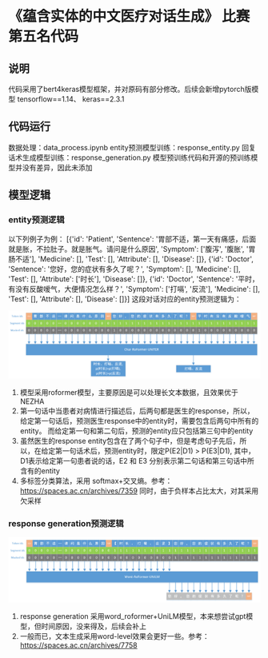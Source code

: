 # 《蕴含实体的中文医疗对话生成》 比赛 第五名代码

## 说明
代码采用了bert4keras模型框架，并对原码有部分修改。后续会新增pytorch版模型
tensorflow==1.14、 keras==2.3.1

## 代码运行
数据处理：data_process.ipynb
entity预测模型训练：response_entity.py
回复话术生成模型训练：response_generation.py
模型预训练代码和开源的预训练模型并没有差异，因此未添加


## 模型逻辑
### entity预测逻辑
以下列例子为例：
    [{'id': 'Patient', 'Sentence': '胃部不适，第一天有痛感，后面就是胀，不拉肚子。就是胀气。请问是什么原因', 'Symptom': ['腹泻', '腹胀', '胃肠不适'], 'Medicine': [], 'Test': [], 'Attribute': [], 'Disease': []},
    {'id': 'Doctor', 'Sentence': '您好，您的症状有多久了呢？', 'Symptom': [], 'Medicine': [], 'Test': [], 'Attribute': ['时长'], 'Disease': []},
    {'id': 'Doctor', 'Sentence': '平时，有没有反酸嗳气，大便情况怎么样？', 'Symptom': ['打嗝', '反流'], 'Medicine': [], 'Test': [], 'Attribute': [], 'Disease': []}]
这段对话对应的entity预测逻辑为：

![entity_predict](./images/entity_predict.png)

 1. 模型采用roformer模型，主要原因是可以处理长文本数据，且效果优于NEZHA
 2. 第一句话中当患者对病情进行描述后，后两句都是医生的response，所以，给定第一句话后，预测医生response中的entity时，需要包含后两句中所有的entity。
 而给定第一句和第二句后，预测的entity应只包括第三句中的entity
 3. 虽然医生的response entity包含在了两个句子中，但是考虑句子先后，所以，在给定第一句话术后，预测entity时，限定P(E2|D1) > P(E3|D1),
 其中，D1表示给定第一句患者说的话，E2 和 E3 分别表示第二句话和第三句话中所含有的entity
 4. 多标签分类算法，采用 softmax+交叉熵。参考：https://spaces.ac.cn/archives/7359  同时，由于负样本占比太大，对其采用欠采样

### response generation预测逻辑

![response_generation](./images/response_generation.png)

 1. response generation 采用word_roformer+UniLM模型，本来想尝试gpt模型，但时间原因，没来得及，后续会补上
 2. 一般而已，文本生成采用word-level效果会更好一些。参考：https://spaces.ac.cn/archives/7758